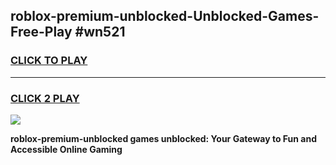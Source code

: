 
## roblox-premium-unblocked-Unblocked-Games-Free-Play #wn521
<h3>
<a href="https://us.freeplayer.one?title=roblox-premium-unblocked&ref=9M">CLICK TO PLAY</a></h3>
<hr>

<h3>
<a href="https://us.freeplayer.one?title=roblox-premium-unblocked&ref=9M">CLICK 2 PLAY</a>
  
</h3>

<a href="https://us.freeplayer.one?title=roblox-premium-unblocked&ref=9M"><img src="https://clearcache.store/games.png"></a>


**roblox-premium-unblocked games unblocked: Your Gateway to Fun and Accessible Online Gaming**
